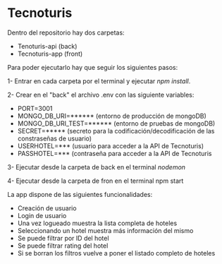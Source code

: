 # Tecnoturis

Dentro del repositorio hay dos carpetas:
- Tenoturis-api (back)
- Tecnoturis-app (front)

Para poder ejecutarlo hay que seguir los siguientes pasos:

1- Entrar en cada carpeta por el terminal y ejecutar *npm install*.

2- Crear en el "back" el archivo .env con las siguiente variables:
  - PORT=3001
  - MONGO_DB_URI=****** (entorno de producción de mongoDB)
  - MONGO_DB_URI_TEST=****** (entorno de pruebas de mongoDB)
  - SECRET=***** (secreto para la codificación/decodificación de las constraseñas de usuario)
  - USERHOTEL=*** (usuario para acceder a la API de Tecnoturis)
  - PASSHOTEL=*** (contraseña para acceder a la API de Tecnoturis
  
3- Ejecutar desde la carpeta de back en el terminal *nodemon*

4- Ejecutar desde la carpeta de fron en el terminal npm start

La app dispone de las siguientes funcionalidades:
- Creación de usuario
- Login de usuario
- Una vez logueado muestra la lista completa de hoteles
- Seleccionando un hotel muestra más información del mismo
- Se puede filtrar por ID del hotel
- Se puede filtrar rating del hotel
- Si se borran los filtros vuelve a poner el listado completo de hoteles
